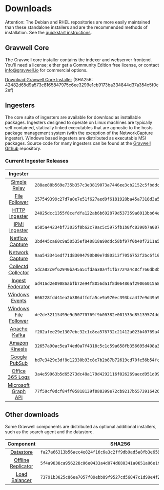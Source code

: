 # Downloads

Attention: The Debian and RHEL repositories are more easily maintained than these standalone installers and are the recommended methods of installation. See the [quickstart instructions](#!quickstart/quickstart.md).

## Gravwell Core

The Gravwell core installer contains the indexer and webserver frontend. You'll need a license; either get a Community Edition free license, or contact info@gravwell.io for commercial options.

[Download Gravwell Core Installer](https://update.gravwell.io/archive/5.0.3/installers/gravwell_5.0.3.sh) (SHA256: 42482d65d9a573c8165847975c6ee3299e1cb9173ba334844d37a354c5f0c2ef)

## Ingesters

The core suite of ingesters are available for download as installable packages.  Ingesters designed to operate on Linux machines are typically self contained, statically linked executables that are agnostic to the hosts package management system (with the exception of the NetworkCapture ingester).  Windows based ingesters are distributed as executable MSI packages.  Source code for many ingesters can be found at the [Gravwell Github](https://github.com/gravwell/gravwell/tree/master/ingesters) repository.

### Current Ingester Releases
| Ingester | SHA256 | More Info |
|:--------:|-------:|----------:|
| [Simple Relay](https://update.gravwell.io/archive/5.0.3/installers/gravwell_simple_relay_installer_5.0.3.sh) | ``288ae88b569e735b357c3e3819073a7446ee3cb2152c5fbddc29691b6a41ca14`` | [Documentation](#!ingesters/ingesters.md#Simple_Relay)|
| [File Follower](https://update.gravwell.io/archive/5.0.3/installers/gravwell_file_follow_installer_5.0.3.sh) | ``257549399c27d7a8e7e51f627aed0f6181928ba45a7318d3a51d7edfaa4ea42d`` | [Documentation](#!ingesters/ingesters.md#File_Follower) |
| [HTTP Ingester](https://update.gravwell.io/archive/5.0.3/installers/gravwell_http_ingester_installer_5.0.3.sh) | ``24025dcc1355f8cefdfa122ab6b692879d537359a6913bb64e329beb456bae08`` | [Documentation](#!ingesters/ingesters.md#HTTP_POST) |
| [IPMI Ingester](https://update.gravwell.io/archive/5.0.3/installers/gravwell_ipmi_installer_5.0.3.sh) | ``a585a44234bf73035f8b62c79ac5c5975fb1b8fc8390b7a0877c38ed414a8772`` | [Documentation](#!ingesters/ingesters.md#IPMI_Ingester)|
| [Netflow Capture](http://update.gravwell.io/archive/5.0.3/installers/gravwell_netflow_capture_installer_5.0.3.sh) | ``3bd445ca60c9a50535ef840818a90ddc58bf97f0b40f7211a56c2c5cee39f172`` | [Documentation](#!ingesters/ingesters.md#Netflow_Ingester) |
| [Network Capture](https://update.gravwell.io/archive/5.0.3/installers/gravwell_network_capture_installer_5.0.3.sh) | ``9aa543341edf71d83094790b80e7d80313f7056752f2bc6f1033717bcbb11d96`` | [Documentation](#!ingesters/ingesters.md#Network_Ingester) |
| [Collectd Collector](https://update.gravwell.io/archive/5.0.3/installers/gravwell_collectd_installer_5.0.3.sh) | ``5dca82c0f62940ba45a51fdaa30a4f1fb7724a4c0cf766db3b5aedb2cc5f5350`` | [Documentation](#!ingesters/ingesters.md#collectd) |
| [Ingest Federator](https://update.gravwell.io/archive/5.0.3/installers/gravwell_federator_installer_5.0.3.sh) | ``ad416d2e09086abfb72e94f8056da1f8d06486af29066015a85a6d327e146f83`` | [Documentation](#!ingesters/ingesters.md#Federator_Ingester) |
| [Windows Events](https://update.gravwell.io/archive/5.0.3/installers/gravwell_win_events_5.0.3.msi) | ``666228fdd41ea2b386dffdfa5ce9a970ec393bca4f7e9d49a9b192708c8a65e2`` | [Documentation](#!ingesters/ingesters.md#Windows_Event_Service) |
| [Windows File Follower](https://update.gravwell.io/archive/5.0.3/installers/gravwell_file_follow_5.0.3.msi) | ``de2de32115499e9d50770769f9b00382e001535d85139574dd9c574ab2342fb8`` | [Documentation](#!ingesters/ingesters.md#File_Follower) |
| [Apache Kafka](https://update.gravwell.io/archive/5.0.3/installers/gravwell_kafka_installer_5.0.3.sh) | ``f202afee29e1307ebc32c1c8ea576732c21412a023b40769a49e3465ddaf2a94`` | [Documentation](#!ingesters/ingesters.md#Kafka)|
| [Amazon Kinesis](https://update.gravwell.io/archive/5.0.3/installers/gravwell_kinesis_ingest_installer_5.0.3.sh) | ``32657a90ac5ea74ed0a7f4318c5c1c59a658fb356695d408a32d8df485d03765`` | [Documentation](#!ingesters/ingesters.md#Kinesis_Ingester)|
| [Google PubSub](https://update.gravwell.io/archive/5.0.3/installers/gravwell_pubsub_ingest_installer_5.0.3.sh) | ``bd7e3429e3df8d12330b93c8e7b2b87b72619cd70fe56b54fcf38f4e59d9d35f`` | [Documentation](#!ingesters/ingesters.md#GCP_PubSub)|
| [Office 365 Logs](https://update.gravwell.io/archive/5.0.3/installers/gravwell_o365_installer_5.0.3.sh) | ``3a4e59963b5d65273dc48a179d4292116f026269aecd951d09bc0c3e7cd212c6`` | [Documentation](#!ingesters/ingesters.md#Office_365_Log_Ingester)|
| [Microsoft Graph API](https://update.gravwell.io/archive/5.0.3/installers/gravwell_msgraph_installer_5.0.3.sh) | ``77f50cf0dcf84ff05818139f088399e72cb9217b5573916426c4517e1ef9ca99`` | [Documentation](#!ingesters/ingesters.md#Microsoft_Graph_API_Ingester)|

## Other downloads

Some Gravwell components are distributed as optional additional installers, such as the search agent and the datastore.

| Component | SHA256 | More Info |
|:---------:|:------:|----------:|
| [Datastore](https://update.gravwell.io/archive/5.0.3/installers/gravwell_datastore_installer_5.0.3.sh) | ``fa27a66313b56aec4e824f16c6a3c2ff9db9ad5a8fb3e659d70b3c0900aead93`` | [Documentation](#!distributed/frontend.md) |
| [Offline Replicator](https://update.gravwell.io/archive/5.0.3/installers/gravwell_offline_replication_installer_5.0.3.sh) | ``5f4a9838ca956228c06e0433a4d074d680341a0651a06e1f6df450ca7ad177db`` | [Documentation](#!configuration/replication.md) |
| [Load Balancer](https://update.gravwell.io/archive/5.0.3/installers/gravwell_loadbalancer_installer_5.0.3.sh) | ``73791b3025c86ea7057f89ebb89f9527cd56847c1d99e4f2f40a5d35a6bcf9ce`` | |
